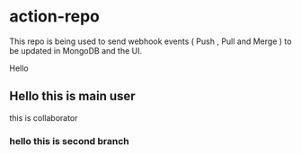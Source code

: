 # action-repo
This repo is being used to send webhook events ( Push , Pull and Merge ) to be updated in MongoDB and the UI. 



Hello

## Hello this is main user

this is collaborator

### hello this is second branch


